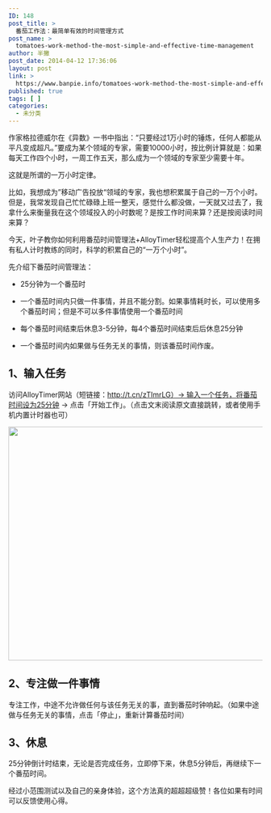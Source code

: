 ```yaml
---
ID: 148
post_title: >
  番茄工作法：最简单有效的时间管理方式
post_name: >
  tomatoes-work-method-the-most-simple-and-effective-time-management
author: 半撇
post_date: 2014-04-12 17:36:06
layout: post
link: >
  https://www.banpie.info/tomatoes-work-method-the-most-simple-and-effective-time-management/
published: true
tags: [ ]
categories:
  - 未分类
---
```

作家格拉德威尔在《异数》一书中指出：“只要经过1万小时的锤炼，任何人都能从平凡变成超凡。”要成为某个领域的专家，需要10000小时，按比例计算就是：如果每天工作四个小时，一周工作五天，那么成为一个领域的专家至少需要十年。

这就是所谓的一万小时定律。

比如，我想成为”移动广告投放“领域的专家，我也想积累属于自己的一万个小时。但是，我常发现自己忙忙碌碌上班一整天，感觉什么都没做，一天就又过去了，我拿什么来衡量我在这个领域投入的小时数呢？是按工作时间来算？还是按阅读时间来算？

今天，叶子教你如何利用番茄时间管理法+AlloyTimer轻松提高个人生产力！在拥有私人计时教练的同时，科学的积累自己的“一万个小时”。

先介绍下番茄时间管理法：

*   25分钟为一个番茄时

*   一个番茄时间内只做一件事情，并且不能分割。如果事情耗时长，可以使用多个番茄时间；但是不可以多件事情使用一个番茄时间

*   每个番茄时间结束后休息3-5分钟，每4个番茄时间结束后后休息25分钟

*   一个番茄时间内如果做与任务无关的事情，则该番茄时间作废。

## 1、输入任务

访问AlloyTimer网站（短链接：http://t.cn/zTImrLG）-> 输入一个任务，将番茄时间设为25分钟 -> 点击「开始工作」。（点击文末阅读原文直接跳转，或者使用手机内置计时器也可）

[<img class="alignnone size-full wp-image-2764" src="http://www.banpie.info/wp-content/uploads/2019/04/unnamed-file-82.png" width="620" height="463" alt="" />][1]

## 2、专注做一件事情

专注工作，中途不允许做任何与该任务无关的事，直到番茄时钟响起。（如果中途做与任务无关的事情，点击「停止」，重新计算番茄时间）

## 3、休息

25分钟倒计时结束，无论是否完成任务，立即停下来，休息5分钟后，再继续下一个番茄时间。

经过小范围测试以及自己的亲身体验，这个方法真的超超超级赞！各位如果有时间可以反馈使用心得。

 [1]: http://www.banpie.info/wp-content/uploads/2019/04/unnamed-file-82.png
